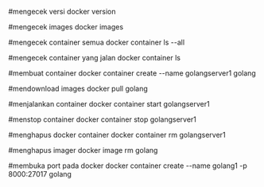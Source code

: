 #mengecek versi
docker version

#mengecek images
docker images

#mengecek container semua
docker container ls --all

#mengecek container yang jalan
docker container ls

#membuat container
docker container create --name golangserver1 golang

#mendownload images
docker pull golang

#menjalankan container
docker container start golangserver1

#menstop container
docker container stop golangserver1

#menghapus docker container
docker container rm golangserver1

#menghapus imager
docker image rm golang

#membuka port pada docker
docker container create --name golang1 -p 8000:27017 golang

